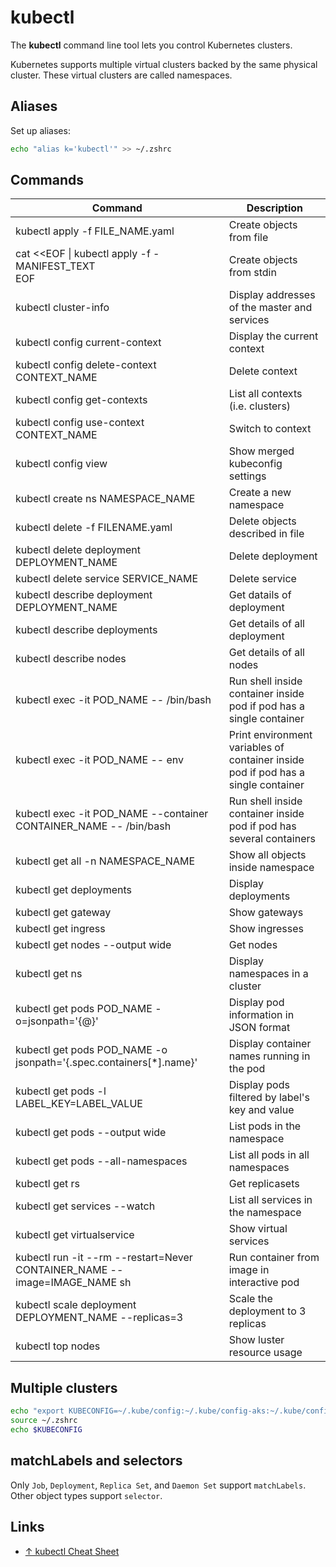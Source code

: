 # kubectl

The **kubectl** command line tool lets you control Kubernetes clusters.

Kubernetes supports multiple virtual clusters backed by the same physical cluster. These virtual clusters are called namespaces.

## Aliases

Set up aliases:

```sh
echo "alias k='kubectl'" >> ~/.zshrc
```

## Commands

| Command                                                                   | Description                                                                       |
| ------------------------------------------------------------------------- | --------------------------------------------------------------------------------- |
| kubectl apply -f FILE_NAME.yaml                                           | Create objects from file                                                          |
| cat <<EOF \| kubectl apply -f - <br>MANIFEST_TEXT<br>EOF                  | Create objects from stdin                                                         |
| kubectl cluster-info                                                      | Display addresses of the master and services                                      |
| kubectl config current-context                                            | Display the current context                                                       |
| kubectl config delete-context CONTEXT_NAME                                | Delete context                                                                    |
| kubectl config get-contexts                                               | List all contexts (i.e. clusters)                                                 |
| kubectl config use-context CONTEXT_NAME                                   | Switch to context                                                                 |
| kubectl config view                                                       | Show merged kubeconfig settings                                                   |
| kubectl create ns NAMESPACE_NAME                                          | Create a new namespace                                                            |
| kubectl delete -f FILENAME.yaml                                           | Delete objects described in file                                                  |
| kubectl delete deployment DEPLOYMENT_NAME                                 | Delete deployment                                                                 |
| kubectl delete service SERVICE_NAME                                       | Delete service                                                                    |
| kubectl describe deployment DEPLOYMENT_NAME                               | Get datails of deployment                                                         |
| kubectl describe deployments                                              | Get details of all deployment                                                     |
| kubectl describe nodes                                                    | Get details of all nodes                                                          |
| kubectl exec -it POD_NAME -- /bin/bash                                    | Run shell inside container inside pod if pod has a single container               |
| kubectl exec -it POD_NAME -- env                                          | Print environment variables of container inside pod if pod has a single container |
| kubectl exec -it POD_NAME --container CONTAINER_NAME -- /bin/bash         | Run shell inside container inside pod if pod has several containers               |
| kubectl get all -n NAMESPACE_NAME                                         | Show all objects inside namespace                                                 |
| kubectl get deployments                                                   | Display deployments                                                               |
| kubectl get gateway                                                       | Show gateways                                                                     |
| kubectl get ingress                                                       | Show ingresses                                                                    |
| kubectl get nodes --output wide                                           | Get nodes                                                                         |
| kubectl get ns                                                            | Display namespaces in a cluster                                                   |
| kubectl get pods POD_NAME -o=jsonpath='{@}'                               | Display pod information in JSON format                                            |
| kubectl get pods POD_NAME -o jsonpath='{.spec.containers[*].name}'        | Display container names running in the pod                                        |
| kubectl get pods -l LABEL_KEY=LABEL_VALUE                                 | Display pods filtered by label's key and value                                    |
| kubectl get pods --output wide                                            | List pods in the namespace                                                        |
| kubectl get pods --all-namespaces                                         | List all pods in all namespaces                                                   |
| kubectl get rs                                                            | Get replicasets                                                                   |
| kubectl get services --watch                                              | List all services in the namespace                                                |
| kubectl get virtualservice                                                | Show virtual services                                                             |
| kubectl run -it --rm --restart=Never CONTAINER_NAME --image=IMAGE_NAME sh | Run container from image in interactive pod                                       |
| kubectl scale deployment DEPLOYMENT_NAME --replicas=3                     | Scale the deployment to 3 replicas                                                |
| kubectl top nodes                                                         | Show luster resource usage                                                        |

## Multiple clusters

```bash
echo "export KUBECONFIG=~/.kube/config:~/.kube/config-aks:~/.kube/config-gke" >> ~/.zprofile
source ~/.zshrc
echo $KUBECONFIG
```

## matchLabels and selectors

Only `Job`, `Deployment`, `Replica Set`, and `Daemon Set` support `matchLabels`.
Other object types support `selector`.

## Links

- [↑ kubectl Cheat Sheet](https://kubernetes.io/docs/reference/kubectl/cheatsheet/)
